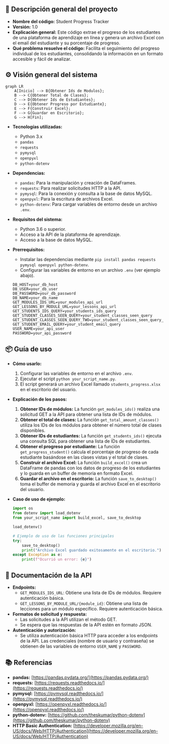 ## 📄 Descripción general del proyecto

-   **Nombre del código:** Student Progress Tracker
-   **Versión:** 1.0
-   **Explicación general:** Este código extrae el progreso de los estudiantes de una plataforma de aprendizaje en línea y genera un archivo Excel con el email del estudiante y su porcentaje de progreso.
-   **Qué problema resuelve el código:** Facilita el seguimiento del progreso individual de los estudiantes, consolidando la información en un formato accesible y fácil de analizar.

## ⚙️ Visión general del sistema

```mermaid
graph LR
    A[Inicio] --> B{Obtener Ids de Modulos};
    B --> C{Obtener Total de Clases};
    C --> D{Obtener Ids de Estudiantes};
    D --> E{Obtener Progreso por Estudiante};
    E --> F{Construir Excel};
    F --> G{Guardar en Escritorio};
    G --> H[Fin];
```

-   **Tecnologías utilizadas:**
    -   Python 3.x
    -   `pandas`
    -   `requests`
    -   `pymysql`
    -   `openpyxl`
    -   `python-dotenv`
-   **Dependencias:**
    -   `pandas`: Para la manipulación y creación de DataFrames.
    -   `requests`: Para realizar solicitudes HTTP a la API.
    -   `pymysql`: Para la conexión y consulta a la base de datos MySQL.
    -   `openpyxl`: Para la escritura de archivos Excel.
    -   `python-dotenv`: Para cargar variables de entorno desde un archivo `.env`.
-   **Requisitos del sistema:**
    -   Python 3.6 o superior.
    -   Acceso a la API de la plataforma de aprendizaje.
    -   Acceso a la base de datos MySQL.
-   **Prerrequisitos:**
    -   Instalar las dependencias mediante `pip install pandas requests pymysql openpyxl python-dotenv`.
    -   Configurar las variables de entorno en un archivo `.env` (ver ejemplo abajo).

    ```
    DB_HOST=your_db_host
    DB_USER=your_db_user
    DB_PASSWORD=your_db_password
    DB_NAME=your_db_name
    GET_MODULES_IDS_URL=your_modules_api_url
    GET_LESSONS_BY_MODULE_URL=your_lessons_api_url
    GET_STUDENTS_IDS_QUERY=your_students_ids_query
    GET_STUDENT_CLASSES_SEEN_QUERY=your_student_classes_seen_query
    GET_STUDENT_CLASSES_SEEN_QUERY_TWO=your_student_classes_seen_query_two
    GET_STUDENT_EMAIL_QUERY=your_student_email_query
    USER_NAME=your_api_user
    PASSWORD=your_api_password
    ```

## 📦 Guía de uso

-   **Cómo usarlo:**

    1.  Configurar las variables de entorno en el archivo `.env`.
    2.  Ejecutar el script `python your_script_name.py`.
    3.  El script generará un archivo Excel llamado `students_progress.xlsx` en el escritorio del usuario.
-   **Explicación de los pasos:**
    1.  **Obtener IDs de módulos:** La función `get_modules_ids()` realiza una solicitud GET a la API para obtener una lista de IDs de módulos.
    2.  **Obtener el total de clases:** La función `get_total_amount_classes()` utiliza los IDs de los módulos para obtener el número total de clases disponibles.
    3.  **Obtener IDs de estudiantes:** La función `get_students_ids()` ejecuta una consulta SQL para obtener una lista de IDs de estudiantes.
    4.  **Obtener el progreso por estudiante:** La función `get_progress_student()` calcula el porcentaje de progreso de cada estudiante basándose en las clases vistas y el total de clases.
    5.  **Construir el archivo Excel:** La función `build_excel()` crea un DataFrame de pandas con los datos de progreso de los estudiantes y lo guarda en un buffer de memoria en formato Excel.
    6.  **Guardar el archivo en el escritorio:** La función `save_to_desktop()` toma el buffer de memoria y guarda el archivo Excel en el escritorio del usuario.
-   **Caso de uso de ejemplo:**

    ```python
    import os
    from dotenv import load_dotenv
    from your_script_name import build_excel, save_to_desktop

    load_dotenv()

    # Ejemplo de uso de las funciones principales
    try:
        save_to_desktop()
        print("Archivo Excel guardado exitosamente en el escritorio.")
    except Exception as e:
        print(f"Ocurrió un error: {e}")
    ```

## 🔐 Documentación de la API

-   **Endpoints:**
    -   `GET_MODULES_IDS_URL`:  Obtiene una lista de IDs de módulos. Requiere autenticación básica.
    -   `GET_LESSONS_BY_MODULE_URL/{module_id}`: Obtiene una lista de lecciones para un módulo específico. Requiere autenticación básica.
-   **Formatos de solicitud y respuesta:**
    -   Las solicitudes a la API utilizan el método GET.
    -   Se espera que las respuestas de la API estén en formato JSON.
-   **Autenticación y autorización:**
    -   Se utiliza autenticación básica HTTP para acceder a los endpoints de la API. Las credenciales (nombre de usuario y contraseña) se obtienen de las variables de entorno `USER_NAME` y `PASSWORD`.

## 📚 Referencias

-   **pandas:** [https://pandas.pydata.org/](https://pandas.pydata.org/)
-   **requests:** [https://requests.readthedocs.io/](https://requests.readthedocs.io/)
-   **pymysql:** [https://pymysql.readthedocs.io/](https://pymysql.readthedocs.io/)
-   **openpyxl:** [https://openpyxl.readthedocs.io/](https://openpyxl.readthedocs.io/)
-   **python-dotenv:** [https://github.com/theskumar/python-dotenv](https://github.com/theskumar/python-dotenv)
-   **HTTP Basic Authentication:** [https://developer.mozilla.org/en-US/docs/Web/HTTP/Authentication](https://developer.mozilla.org/en-US/docs/Web/HTTP/Authentication)
